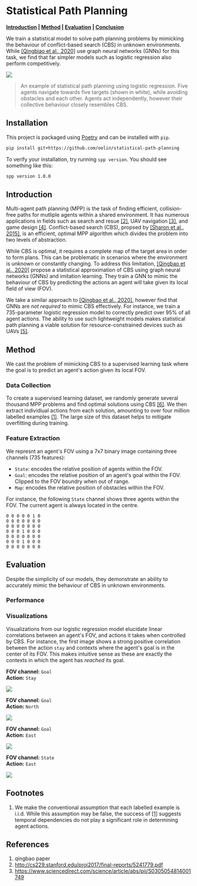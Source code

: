 # Statistical Path Planning

**[Introduction](#introduction) | [Method](#method) | [Evaluation](#evaluation) | [Conclusion](#conclusion)**

We train a statistical model to solve path planning problems by mimicking the behaviour of conflict-based search (CBS) in unknown environments. While [[Qingbiao et al., 2020]](#references) use graph neural networks (GNNs) for this task, we find that far simpler models such as logistic regression also perform competitively.  

![](https://github.com/oelin/generative-path-planning/blob/main/images/example.gif)

> An example of statistical path planning using logistic regression. Five agents navigate towards five targets (shown in white), while avoiding obstacles and each other. Agents act independently, however their collective behaviour closely resembles CBS.


## Installation

This project is packaged using [Poetry](https://python-poetry.org/) and can be installed with `pip`.

```sh
pip install git+https://github.com/oelin/statistical-path-planning
```

To verify your installation, try running `spp version`. You should see something like this:

```sh
spp version 1.0.0
```


## Introduction

Multi-agent path planning (MPP) is the task of finding efficient, collision-free paths for mutliple agents within a shared environment. It has numerous applications in fields such as search and resue [[2]](#references), UAV navigation [[3]](#references), and game design [[4]](#references). Conflict-based search (CBS), propsed by [[Sharon et al., 2015]](#references), is an efficient, optimal MPP algorithm which divides the problem into two levels of abstraction.

While CBS is optimal, it requires a complete map of the target area in order to form plans. This can be problematic in scenarios where the environment is unknown or constantly changing. To address this limitation, [[Qingbao et al., 2020]](#references) propose a statistical approximation of CBS using graph neural networks (GNNs) and imitation learning. They train a GNN to mimic the behaviour of CBS by predicting the actions an agent will take given its local field of view (FOV).

We take a similar approach to [[Qingbao et al., 2020]](#references), however find that GNNs are *not required* to mimic CBS effectively. For instance, we train a 735-parameter logistic regression model to correctly predict over 95% of all agent actions. The ability to use such lightweight models makes statistical path planning a viable solution for resource-constrained devices such as UAVs [[5]](#references).


## Method

We cast the problem of mimicking CBS to a supervised learning task where the goal is to predict an agent's action given its local FOV. 


### Data Collection

To create a supervised learning dataset, we randomly generate several thousand MPP problems and find optimal solutions using CBS [[6]](#references). We then extract individiual actions from each solution, amounting to over four million labelled examples [(1)](#footnotes). The large size of this dataset helps to mitigate overfitting during training.


### Feature Extraction 

We represnt an agent's FOV using a 7x7 binary image containing three channels (735 features):

- `State`: encodes the relative position of agents within the FOV.
- `Goal`: encodes the relative position of an agent's goal within the FOV. Clipped to the FOV boundry when out of range.
- `Map`: encodes the relative position of obstacles within the FOV.

For instance, the following `State` channel shows three agents within the FOV. The current agent is always located in the centre.

```
0 0 0 0 0 1 0
0 0 0 0 0 0 0
0 0 0 0 0 0 0
0 0 0 1 0 0 0
0 0 0 0 0 0 0
0 0 0 1 0 0 0
0 0 0 0 0 0 0
```


## Evaluation

Despite the simplicity of our models, they demonstrate an ability to accurately mimic the behaviour of CBS in unknown environments. 


### Performance


### Visualizations 

Visualizations from our logistic regression model elucidate linear correlations between an agent's FOV, and actions it takes when controlled by CBS. For instance, the first image shows a strong positive correlation between the action `stay` and contexts where the agent's goal is in the center of its FOV. This makes intuitive sense as these are exactly the contexts in which the agent has *reached* its goal. 

**FOV channel:** `Goal`  
**Action:** `Stay`

![](https://github.com/oelin/generative-path-planning/blob/main/images/features0.png)

**FOV channel:** `Goal`  
**Action:** `North`

![](https://github.com/oelin/generative-path-planning/blob/main/images/features1.png)

**FOV channel:** `Goal`  
**Action:** `East`

![](https://github.com/oelin/generative-path-planning/blob/main/images/features2.png)

**FOV channel:** `State`  
**Action:** `East`

![](https://github.com/oelin/generative-path-planning/blob/main/images/features3.png)


## Footnotes

1. We make the conventional assumption that each labelled example is i.i.d. While this assumption may be false, the success of [[1]](#reference) suggests temporal dependencies do not play a significant role in determining agent actions.


## References
1. qingbao paper
2. http://cs229.stanford.edu/proj2017/final-reports/5241779.pdf
3. https://www.sciencedirect.com/science/article/abs/pii/S0305054814001749
